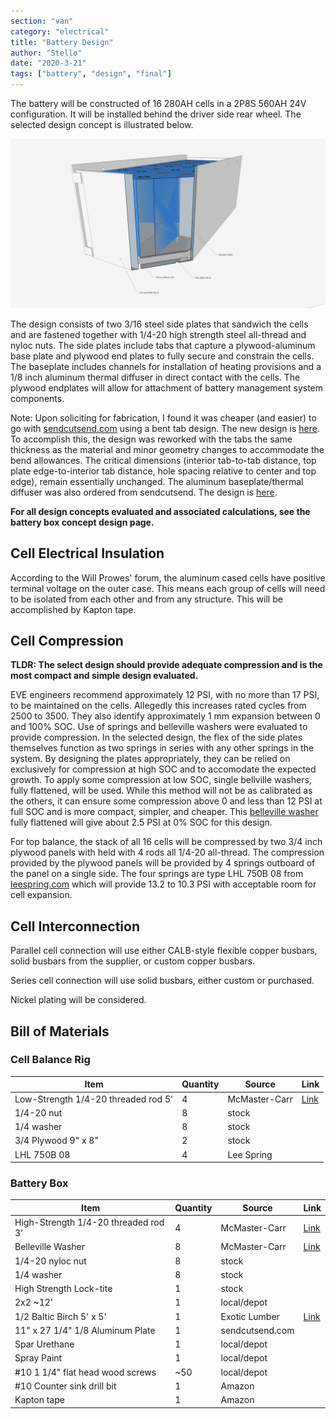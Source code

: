 ```yaml
---
section: "van"
category: "electrical"
title: "Battery Design"
author: "Stello"
date: "2020-3-21"
tags: ["battery", "design", "final"]
---
```


The battery will be constructed of 16 280AH cells in a 2P8S 560AH 24V configuration.  It will be installed behind the driver side rear wheel.  The selected design concept is illustrated below.

![](battery_configuration_concept_D_all_components.jpg)

The design consists of two 3/16 steel side plates that sandwich the cells and are fastened together with 1/4-20 high strength steel all-thread and nyloc nuts.  The side plates include tabs that capture a plywood-aluminum base plate and plywood end plates to fully secure and constrain the cells.  The baseplate includes channels for installation of heating provisions and a 1/8 inch aluminum thermal diffuser in direct contact with the cells.  The plywood endplates will allow for attachment of battery management system components.

Note: Upon soliciting for fabrication, I found it was cheaper (and easier) to go with [sendcutsend.com](sendcutsend.com) using a bent tab design.  The new design is [here](sideplates_bends_r1.dxf).  To accomplish this, the design was reworked with the tabs the same thickness as the material and minor geometry changes to accommodate the bend allowances.  The critical dimensions (interior tab-to-tab distance, top plate edge-to-interior tab distance, hole spacing relative to center and top edge), remain essentially unchanged.  The aluminum baseplate/thermal diffuser was also ordered from sendcutsend.  The design is [here](aluminum_thermal_diffuser.dxf).

**For all design concepts evaluated and associated calculations, see the battery box concept design page.**

## Cell Electrical Insulation

According to the Will Prowes' forum, the aluminum cased cells have positive terminal voltage on the outer case.  This means each group of cells will need to be isolated from each other and from any structure.  This will be accomplished by Kapton tape.

## Cell Compression

**TLDR: The select design should provide adequate compression and is the most compact and simple design evaluated.**

EVE engineers recommend approximately 12 PSI, with no more than 17 PSI, to be maintained on the cells.  Allegedly this increases rated cycles from 2500 to 3500.  They also identify approximately 1 mm expansion between 0 and 100% SOC.   Use of springs and belleville washers were evaluated to provide compression.  In the selected design, the flex of the side plates themselves function as two springs in series with any other springs in the system.  By designing the plates appropriately, they can be relied on exclusively for compression at high SOC and to accomodate the expected growth.  To apply some compression at low SOC, single bellville washers, fully flattened, will be used.  While this method will not be as calibrated as the others, it can ensure some compression above 0 and less than 12 PSI at full SOC and is more compact, simpler, and cheaper.   This [belleville washer](https://www.mcmaster.com/9712K61/) fully flattened will give about 2.5 PSI at 0% SOC for this design.

For top balance, the stack of all 16 cells will be compressed by two 3/4 inch plywood panels with held with 4 rods all 1/4-20 all-thread.  The compression provided by the plywood panels will be provided by 4 springs outboard of the panel on a single side.  The four springs are type LHL 750B 08 from [leespring.com](https://www.leespring.com/compression-springs) which will provide 13.2 to 10.3 PSI with acceptable room for cell expansion.

## Cell Interconnection

Parallel cell connection will use either CALB-style flexible copper busbars, solid busbars from the supplier, or custom copper busbars.

Series cell connection will use solid busbars, either custom or purchased.

Nickel plating will be considered.

## Bill of Materials

### Cell Balance Rig

| Item                                | Quantity | Source        | Link                                        |
| ----------------------------------- | -------- | ------------- | ------------------------------------------- |
| Low-Strength 1/4-20 threaded rod 5' | 4        | McMaster-Carr | [Link](https://www.mcmaster.com/98837A054/) |
| 1/4-20 nut                          | 8        | stock         |                                             |
| 1/4 washer                          | 8        | stock         |                                             |
| 3/4 Plywood 9" x 8"                 | 2        | stock         |                                             |
| LHL 750B 08                         | 4        | Lee Spring    |                                             |

### Battery Box

| Item                                 | Quantity | Source          | Link                                          |
| ------------------------------------ | -------- | --------------- | --------------------------------------------- |
| High-Strength 1/4-20 threaded rod 3' | 4        | McMaster-Carr   | [Link](https://www.mcmaster.com/3313N11/)     |
| Belleville Washer                    | 8        | McMaster-Carr   | [Link](https://www.mcmaster.com/9712K61/)     |
| 1/4-20 nyloc nut                     | 8        | stock           |                                               |
| 1/4 washer                           | 8        | stock           |                                               |
| High Strength Lock-tite              | 1        | stock           |                                               |
| 2x2 ~12'                             | 1        | local/depot     |                                               |
| 1/2 Baltic Birch 5' x 5'             | 1        | Exotic Lumber   | [Link](https://www.exoticlumber.com/plywood/) |
| 11" x 27 1/4" 1/8 Aluminum Plate     | 1        | sendcutsend.com |                                               |
| Spar Urethane                        | 1        | local/depot     |                                               |
| Spray Paint                          | 1        | local/depot     |                                               |
| #10 1 1/4" flat head wood screws     | ~50      | local/depot     |                                               |
| #10 Counter sink drill bit           | 1        | Amazon          |                                               |
| Kapton tape                          | 1        | Amazon          |                                               |

